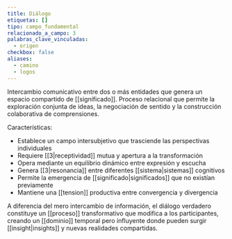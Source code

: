 ```yaml
---
title: Diálogo
etiquetas: []
tipo: campo_fundamental
relacionado_a_campo: 3
palabras_clave_vinculadas:
  - origen
checkbox: false
aliases:
  - camino
  - logos
---
```


Intercambio comunicativo entre dos o más entidades que genera un espacio compartido de [[significado]]. Proceso relacional que permite la exploración conjunta de ideas, la negociación de sentido y la construcción colaborativa de comprensiones.

Características:
- Establece un campo intersubjetivo que trasciende las perspectivas individuales
- Requiere [[3|receptividad]] mutua y apertura a la transformación
- Opera mediante un equilibrio dinámico entre expresión y escucha
- Genera [[3|resonancia]] entre diferentes [[sistema|sistemas]] cognitivos
- Permite la emergencia de [[significado|significados]] que no existían previamente
- Mantiene una [[tension]] productiva entre convergencia y divergencia

A diferencia del mero intercambio de información, el diálogo verdadero constituye un [[proceso]] transformativo que modifica a los participantes, creando un [[dominio]] temporal pero influyente donde pueden surgir [[insight|insights]] y nuevas realidades compartidas.

